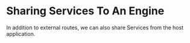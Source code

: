 # Sharing Services To An Engine

In addition to external routes, we can also share Services from the host application.
